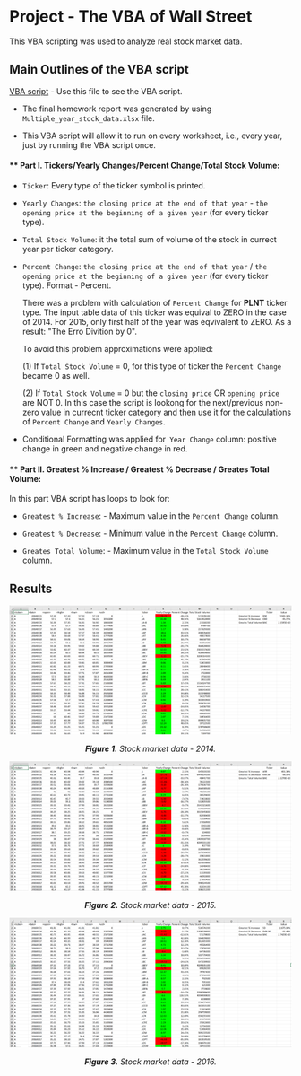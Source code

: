 # **Project - The VBA of Wall Street**

This VBA scripting was used to analyze real stock market data.


## **Main Outlines of the VBA script**

[VBA script](vba_code.vb) - Use this file to see the VBA script.

* The final homework report was generated by using `Multiple_year_stock_data.xlsx` file.

* This VBA script will allow it to run on every worksheet, i.e., every year, just by running the VBA script once.


#### ** Part I. Tickers/Yearly Changes/Percent Change/Total Stock Volume:

  * `Ticker`: Every type of the ticker symbol is printed.

  * `Yearly Changes`: `the closing price at the end of that year` - `the opening price at the beginning of a given year` (for every ticker type).
  
  * `Total Stock Volume`: it the total sum of volume of the stock in currect year per ticker category.

  * `Percent Change`: `the closing price at the end of that year` / `the opening price at the beginning of a given year` (for every ticker type). Format - Percent.
  
      There was a problem with calculation of `Percent Change` for **PLNT** ticker type. The input table data of this ticker was equival to ZERO in the case of 2014. For 2015,
      only first half of the year was eqvivalent to ZERO. As a result: "The Erro Divition by 0".
  
      To avoid this problem approximations were applied:
  
      (1) If `Total Stock Volume` = 0, for this type of ticker the `Percent Change` became 0 as well.
  
      (2) If `Total Stock Volume` = 0 but the `closing price` OR `opening price` are NOT 0. In this case the script is lookong for the next/previous non-zero value in currecnt
          ticker category and then use it for the calculations of `Percent Change` and `Yearly Changes`.
  
  * Conditional Formatting was applied for` Year Change` column: positive change in green and negative change in red.
  
  #### ** Part II. Greatest % Increase / Greatest % Decrease / Greates Total Volume:
  
  In this part VBA script has loops to look for: 
  
 * `Greatest % Increase`: - Maximum value in the `Percent Change` column.
 
 * `Greatest % Decrease`: - Minimum value in the `Percent Change` column.
 
 * `Greates Total Volume`: - Maximum value in the `Total Stock Volume` column.
   
  ## **Results**

![solution_2014](Images/2014.png)
<p align="center">
 <em><b>Figure 1.</b> Stock market data - 2014.</em>
</p>  

![solution_2015](Images/2015.png)
<p align="center">
 <em><b>Figure 2.</b> Stock market data - 2015.</em>
</p> 

![solution_2016](Images/2016.png)
<p align="center">
 <em><b>Figure 3.</b> Stock market data - 2016.</em>
</p> 


